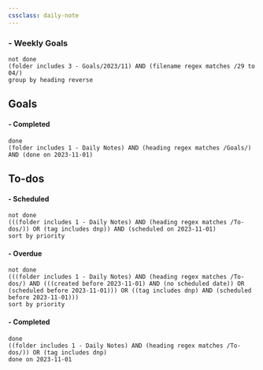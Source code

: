 ```yaml
---
cssclass: daily-note
---
```

### - Weekly Goals
```tasks
not done
(folder includes 3 - Goals/2023/11) AND (filename regex matches /29 to 04/)
group by heading reverse
```
## Goals
#### - Completed
```tasks
done
(folder includes 1 - Daily Notes) AND (heading regex matches /Goals/) AND (done on 2023-11-01)
```
## To-dos

#### - Scheduled
```tasks
not done
(((folder includes 1 - Daily Notes) AND (heading regex matches /To-dos/)) OR (tag includes dnp)) AND (scheduled on 2023-11-01)
sort by priority
```
#### - Overdue
```tasks
not done
(((folder includes 1 - Daily Notes) AND (heading regex matches /To-dos/) AND (((created before 2023-11-01) AND (no scheduled date)) OR (scheduled before 2023-11-01))) OR ((tag includes dnp) AND (scheduled before 2023-11-01)))
sort by priority
```
#### - Completed
```tasks
done
((folder includes 1 - Daily Notes) AND (heading regex matches /To-dos/)) OR (tag includes dnp)
done on 2023-11-01
```


